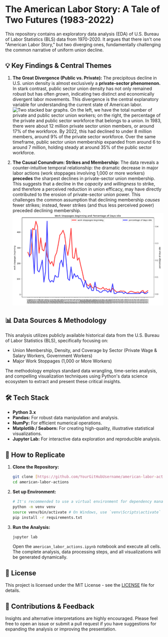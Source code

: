 # The American Labor Story: A Tale of Two Futures (1983-2022)

This repository contains an exploratory data analysis (EDA) of U.S. Bureau of Labor Statistics (BLS) data from 1970-2020. It argues that there isn't one "American Labor Story," but two diverging ones, fundamentally challenging the common narrative of uniform union decline.

## 💡 Key Findings & Central Themes

1.  **The Great Divergence (Public vs. Private):** The precipitous decline in U.S. union density is almost exclusively a **private-sector phenomenon.** In stark contrast, public sector union density has not only remained robust but has often *grown*, indicating two distinct and economically divergent labor movements. This divergence is the central explanatory variable for understanding the current state of American labor.
![Two stacked bar graphs. On the left, we have the total number of private and public sector union workers; on the right, the percentage of the private and public sector workforce that belongs to a union.  In 1983, there were about 12 million private sector union members, or around 17% of the workforce.  By 2022, this had declined to under 8 million members, around 9% of the private sector workforce.  Over the same timeframe, public sector union membership expanded from around 6 to around 7 million, holding steady at around 35% of the public sector workforce.](assets/public_private_union_members.png) 
    
2.  **The Causal Conundrum: Strikes and Membership:** The data reveals a counter-intuitive temporal relationship: the dramatic decrease in major labor actions (work stoppages involving 1,000 or more workers) **precedes** the sharpest declines in private-sector union membership. This suggests that a decline in the *capacity* and *willingness* to strike, and therefore a perceived reduction in union efficacy, may have directly contributed to the erosion of private-sector union power. This challenges the common assumption that declining membership *causes* fewer strikes; instead, fewer strikes (and thus less perceived power) preceded declining membership.
![A line graph showing active work stoppages and percentage of days idle in the US from 1947-2022.  The graph plainly shows a dramatically higher rate of work stoppages from the late 1940's through the 1970's.  Starting in the early 1980's both graphs remain low and less volatile, with under 50 work stoppages/year and well under 0.05% of workdays idle.](assets/work_stoppages.png) 

## 📊 Data Sources & Methodology

This analysis utilizes publicly available historical data from the U.S. Bureau of Labor Statistics (BLS), specifically focusing on:
* Union Membership, Density, and Coverage by Sector (Private Wage & Salary Workers, Government Workers)
* Major Work Stoppages (1,000 or More Workers)

The methodology employs standard data wrangling, time-series analysis, and compelling visualization techniques using Python's data science ecosystem to extract and present these critical insights.

## 🛠 Tech Stack

* **Python 3.x**
* **Pandas:** For robust data manipulation and analysis.
* **NumPy:** For efficient numerical operations.
* **Matplotlib / Seaborn:** For creating high-quality, illustrative statistical visualizations.
* **Jupyter Lab:** For interactive data exploration and reproducible analysis.

## 🚀 How to Replicate

1.  **Clone the Repository:**
    ```bash
    git clone [https://github.com/YourGitHubUsername/american-labor-actions.git](https://github.com/YourGitHubUsername/american-labor-actions.git)
    cd american-labor-actions
    ```
2.  **Set up Environment:**
    ```bash
    # It's recommended to use a virtual environment for dependency management
    python -m venv venv
    source venv/bin/activate # On Windows, use `venv\Scripts\activate`
    pip install -r requirements.txt
    ```
3.  **Run the Analysis:**
    ```bash
    jupyter lab
    ```
    Open the `american_labor_actions.ipynb` notebook and execute all cells. The complete analysis, data processing steps, and all visualizations will be generated dynamically.

## 📄 License

This project is licensed under the MIT License - see the [LICENSE](LICENSE) file for details.

## 🙏 Contributions & Feedback

Insights and alternative interpretations are highly encouraged. Please feel free to open an issue or submit a pull request if you have suggestions for expanding the analysis or improving the presentation.
